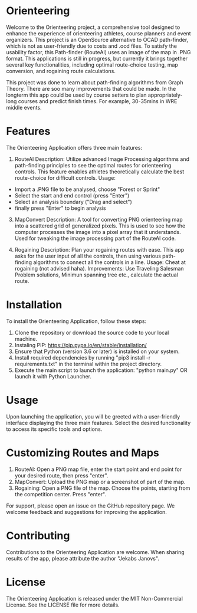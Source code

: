 # Orienteering

Welcome to the Orienteering project, a comprehensive tool designed to enhance the experience of orienteering athletes, course planners and event organizers. This project is an OpenSource alternative to OCAD path-finder, which is not as user-friendly due to costs and .ocd files. To satisfy the usability factor, this Path-finder (RouteAI) uses an image of the map in .PNG format. This applications is still in progress, but currently it brings together several key functionalities, including optimal route-choice testing, map conversion, and rogaining route calculations.

This project was done to learn about path-finding algorithms from Graph Theory. There are soo many improvements that could be made. In the longterm this app could be used by course setters to plan appropriately-long courses and predict finish times. For example, 30-35mins in WRE middle events.


# Features

The Orienteering Application offers three main features:

1. RouteAI
Description: Utilize advanced Image Processing algorithms and path-finding principles to see the optimal routes for orienteering controls. This feature enables athletes theoretically calculate the best route-choice for difficult controls.
Usage:
* Import a .PNG file to be analysed, choose "Forest or Sprint"
* Select the start and end control (press "Enter")
* Select an analysis boundary ("Drag and select")
* finally press "Enter" to begin analysis

3. MapConvert
Description: A tool for converting PNG orienteering map into a scattered grid of generalized pixels. This is used to see how the computer processes the image into a pixel array that it understands. Used for tweaking the image processing part of the RouteAI code.

4. Rogaining
Description: Plan your rogaining routes with ease. This app asks for the user input of all the controls, then using various path-finding algorithms to connect all the controls in a line.
Usage: Cheat at rogaining (not advised haha).
Improvements: Use Traveling Salesman Problem solutions, Minimun spanning tree etc., calculate the actual route.


# Installation

To install the Orienteering Application, follow these steps:

1. Clone the repository or download the source code to your local machine.
2. Instaling PIP: https://pip.pypa.io/en/stable/installation/
3. Ensure that Python (version 3.6 or later) is installed on your system.
4. Install required dependencies by running "pip3 install -r requirements.txt" in the terminal within the project directory.
5. Execute the main script to launch the application: "python main.py" OR launch it with Python Launcher.


# Usage

Upon launching the application, you will be greeted with a user-friendly interface displaying the three main features. Select the desired functionality to access its specific tools and options. 


# Customizing Routes and Maps

1. RouteAI: Open a PNG map file, enter the start point and end point for your desired route, then press "enter".
2. MapConvert: Upload the PNG map or a screenshot of part of the map.
3. Rogaining: Open a PNG file of the map. Choose the points, starting from the competition center. Press "enter".

For support, please open an issue on the GitHub repository page. We welcome feedback and suggestions for improving the application.

# Contributing

Contributions to the Orienteering Application are welcome. When sharing results of the app, please attribute the author "Jekabs Janovs".


# License

The Orienteering Application is released under the MIT Non-Commercial License. See the LICENSE file for more details.
